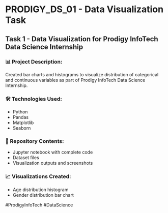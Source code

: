 # PRODIGY_DS_01 - Data Visualization Task

## Task 1 - Data Visualization for Prodigy InfoTech Data Science Internship

### 📊 Project Description:
Created bar charts and histograms to visualize distribution of categorical and continuous variables as part of Prodigy InfoTech Data Science Internship.

### 🛠 Technologies Used:
- Python
- Pandas  
- Matplotlib
- Seaborn

### 📁 Repository Contents:
- Jupyter notebook with complete code
- Dataset files
- Visualization outputs and screenshots

### 📈 Visualizations Created:
- Age distribution histogram
- Gender distribution bar chart

#ProdigyInfoTech #DataScience
